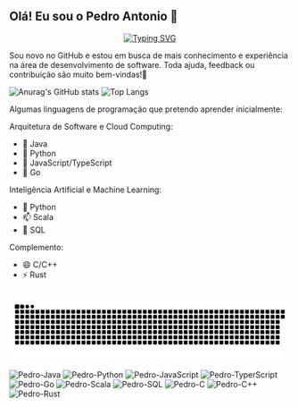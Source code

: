 ## Olá! Eu sou o Pedro Antonio 👋

<div align="center">
  <a href="https://git.io/typing-svg">
    <img src="https://readme-typing-svg.demolab.com?font=Fira+Code&weight=500&size=22&pause=1000&color=738f9d&center=true&vCenter=true&random=false&width=1000&lines=Seja+Bem+Vindo+Ao+Meu+Repositorio" alt="Typing SVG">
  </a>
</div>

Sou novo no GitHub e estou em busca de mais conhecimento e experiência na área de desenvolvimento de software. Toda ajuda, feedback ou contribuição são muito bem-vindas!🚀

![Anurag's GitHub stats](https://github-readme-stats.vercel.app/api?username=pas-pedroa&theme=tokyonight&show_icons=true) ![Top Langs](https://github-readme-stats.vercel.app/api/top-langs/?username=pas-pedroa&layout=compact&theme=tokyonight&show_icons=true)

Algumas linguagens de programação que pretendo aprender inicialmente:

Arquitetura de Software e Cloud Computing:
- 🔭 Java
- 🌱 Python
- 👯 JavaScript/TypeScript
- 🤔 Go

Inteligência Artificial e Machine Learning:
- 💬 Python
- 📫 Scala
- 🍜 SQL

Complemento:
- 😄 C/C++
- ⚡ Rust

##
<picture align="center">
  <source media="(prefers-color-scheme: dark)" srcset="https://raw.githubusercontent.com/pas-pedroa/pas-pedroa/output/github-contribution-grid-snake-dark.svg">
  <source media="(prefers-color-scheme: light)" srcset="https://raw.githubusercontent.com/pas-pedroa/pas-pedroa/output/github-contribution-grid-snake-dark.svg">
  <img align="center" alt="github contribution grid snake animation" src="https://raw.githubusercontent.com/pas-pedroa/pas-pedroa/output/github-contribution-grid-snake.svg">
</picture>

<div style="display: inline_block"><br>
<img alt="Pedro-Java" height="30" width="30" src="https://cdn.jsdelivr.net/gh/devicons/devicon@latest/icons/java/java-original.svg" />
<img alt="Pedro-Python" height="30" width="30" src="https://cdn.jsdelivr.net/gh/devicons/devicon@latest/icons/python/python-original.svg" />
<img alt="Pedro-JavaScript" height="30" width="30" src="https://cdn.jsdelivr.net/gh/devicons/devicon@latest/icons/javascript/javascript-original.svg" />
<img alt="Pedro-TyperScript" height="30" width="30" src="https://cdn.jsdelivr.net/gh/devicons/devicon@latest/icons/typescript/typescript-original.svg" />
<img alt="Pedro-Go" height="30" width="30" src="https://cdn.jsdelivr.net/gh/devicons/devicon@latest/icons/go/go-original.svg" />
<img alt="Pedro-Scala" height="30" width="30" src="https://cdn.jsdelivr.net/gh/devicons/devicon@latest/icons/scala/scala-original.svg" />
<img alt="Pedro-SQL" height="30" width="30" src="https://cdn.jsdelivr.net/gh/devicons/devicon@latest/icons/azuresqldatabase/azuresqldatabase-original.svg" />
<img alt="Pedro-C" height="30" width="30" src="https://cdn.jsdelivr.net/gh/devicons/devicon@latest/icons/c/c-original.svg" />
<img alt="Pedro-C++" height="30" width="30" src="https://cdn.jsdelivr.net/gh/devicons/devicon@latest/icons/cplusplus/cplusplus-original.svg" /> 
<img alt="Pedro-Rust" height="30" width="30" src="https://cdn.jsdelivr.net/gh/devicons/devicon@latest/icons/rust/rust-original.svg" />
</div>
